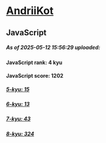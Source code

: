 # [AndriiKot](https://www.codewars.com/users/AndriiKot) 

## JavaScript

##### As of 2025-05-12 15:56:29 uploaded:

#### JavaScript rank: 4 kyu

#### JavaScript score: 1202

##### [5-kyu: 15](https://github.com/AndriiKot/JavaScript__CodeWars/tree/main/kyu-5)

##### [6-kyu: 13](https://github.com/AndriiKot/JavaScript__CodeWars/tree/main/kyu-6)

##### [7-kyu: 43](https://github.com/AndriiKot/JavaScript__CodeWars/tree/main/kyu-7)

##### [8-kyu: 324](https://github.com/AndriiKot/JavaScript__CodeWars/tree/main/kyu-8)

